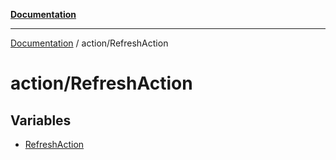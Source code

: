 [**Documentation**](../../index.md)

***

[Documentation](../../index.md) / action/RefreshAction

# action/RefreshAction

## Variables

- [RefreshAction](variables/RefreshAction.md)
